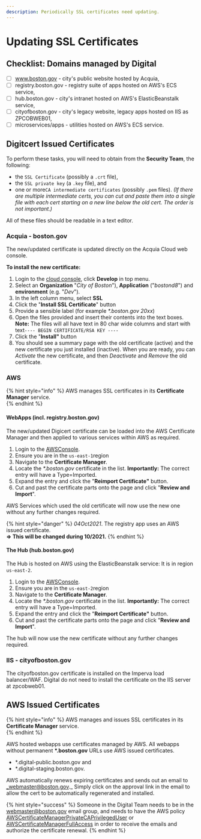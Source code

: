 ```yaml
---
description: Periodically SSL certificates need updating.
---
```


# Updating SSL Certificates

## Checklist: Domains managed by Digital

* [ ] www.boston.gov - city's public website hosted by Acquia,
* [ ] registry.boston.gov - registry suite of apps hosted on AWS's ECS service,
* [ ] hub.boston.gov - city's intranet hosted  on AWS's ElasticBeanstalk service,
* [ ] cityofboston.gov - city's legacy website, legacy apps hosted on IIS as ZPCOBWEB01,
* [ ] microservices/apps - utilities hosted on AWS's ECS service.

## Digitcert Issued Certificates

To perform these tasks, you will need to obtain from the **Security Team**, the following:

* the `SSL Certificate` \(possibly a `.crt` file\), 
* the `SSL private key` \(a `.key` file\), and
* one or more`CA intermediate certificates` \(possibly `.pem` files\).  _\(If there are multiple intermediate certs, you can cut and paste them into a single file with each cert starting on a new line below the old cert.  The order is not important.\)_

All of these files should be readable in a text editor.

### Acquia - boston.gov

The new/updated certificate is updated directly on the Acquia Cloud web console.

**To install the new certificate:**

1. Login to the [cloud console](https://cloud.acquia.com/login), click **Develop** in top menu.
2. Select an **Organization** "_City of Boston_"\), **Application** \("_bostond8_"\) and **environment** \(e.g. "_Dev_"\).
3. In the left column menu, select **SSL**
4. Click the "**Install SSL Certificate**" button
5. Provide a sensible label \(for example _\*.boston.gov 20xx_\)
6. Open the files provided and insert their contents into the text boxes.  **Note:** The files will all have text in 80 char wide columns and start with text`---- BEGIN CERTIFICATE/RSA KEY ----` 
7. Click the "**Install"** button
8. You should see a summary page with the old certificate \(active\) and the new certificate you just installed \(inactive\). When you are ready, you can _Activate_ the new certificate, and then _Deactivate_ and _Remove_ the old certificate.

### AWS

{% hint style="info" %}
AWS manages SSL certificates in its **Certificate Manager** service.  
{% endhint %}

#### WebApps \(incl. registry.boston.gov\)

The new/updated Digicert certificate can be loaded into the AWS Certificate Manager and then applied to various services within AWS as required.

1. Login to the [AWSConsole](https://console.aws.amazon.com/).
2. Ensure you are in the `us-east-1`region
3. Navigate to the **Certificate Manager**.
4. Locate the _\*.boston.gov_ certificate in the list.  **Importantly:** The correct entry will have a Type=Imported.
5. Expand the entry and click the "**Reimport Certificate"** button.
6. Cut and past the certificate parts onto the page and click "**Review and Import**".

AWS Services which used the old certificate will now use the new one without any further changes required.

{% hint style="danger" %}
_04Oct2021_.  The registry app uses an AWS issued certificate.  
 **=&gt; This will be changed during 10/2021.**
{% endhint %}

#### The Hub \(hub.boston.gov\)

The Hub is hosted on AWS using the ElasticBeanstalk service: It is in region `us-east-2`.

1. Login to the [AWSConsole](https://console.aws.amazon.com/).
2. Ensure you are in the `us-east-2`region
3. Navigate to the **Certificate Manager**.
4. Locate the _\*.boston.gov_ certificate in the list.  **Importantly:** The correct entry will have a Type=Imported.
5. Expand the entry and click the "**Reimport Certificate"** button.
6. Cut and past the certificate parts onto the page and click "**Review and Import**".

The hub will now use the new certificate without any further changes required.

### IIS - cityofboston.gov

The cityofboston.gov certificate is installed on the Imperva load balancer/WAF.  Digital do not need to install the certificate on the IIS server at zpcobweb01.

## AWS Issued Certificates

{% hint style="info" %}
AWS manages and issues SSL certificates in its **Certificate Manager** service.  
{% endhint %}

AWS hosted webapps use certificates managed by AWS.  All webapps without permanent **\*.boston.gov** URLs use AWS issued certificates.

* \*.digital-public.boston.gov and 
* \*.digital-staging.boston.gov.

AWS automatically renews expiring certificates and sends out an email to _webmaster@boston.gov._  Simply click on the approval link in the email to allow the cert to be automatically regenerated and installed.

{% hint style="success" %}
Someone in the Digital Team needs to be in the webmaster@boston.gov email group, and needs to have the AWS policy [AWSCertificateManagerPrivateCAPrivilegedUser](https://console.aws.amazon.com/iam/home#/policies/arn:aws:iam::aws:policy/AWSCertificateManagerPrivateCAPrivilegedUser) or [AWSCertificateManagerFullAccess](https://console.aws.amazon.com/iam/home#/policies/arn:aws:iam::aws:policy/AWSCertificateManagerFullAccess) in order to receive the emails and authorize the certificate renewal.
{% endhint %}

